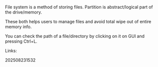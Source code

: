 File system is a method of storing files. 
Partition is abstract/logical part of the drive/memory.

These both helps users to manage files and avoid total wipe out of entire memory info.

You can check the path of a file/directory by clicking on it on GUI and pressing Ctrl+L.

Links:

202508231532


